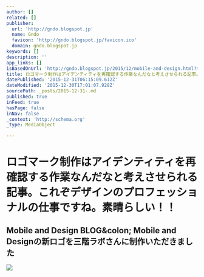 ```yaml
---
author: []
related: []
publisher:
  url: 'http://gndo.blogspot.jp'
  name: Gndo
  favicon: 'http://gndo.blogspot.jp/favicon.ico'
  domain: gndo.blogspot.jp
keywords: []
description: ''
app_links: []
isBasedOnUrl: 'http://gndo.blogspot.jp/2015/12/mobile-and-design.html?m=1'
title: ロゴマーク制作はアイデンティティを再確認する作業なんだなと考えさせられる記事。これぞデザインのプロフェッショナルの仕事ですね。素晴らしい！！
datePublished: '2015-12-31T06:15:09.612Z'
dateModified: '2015-12-30T17:01:07.928Z'
sourcePath: _posts/2015-12-31-.md
published: true
inFeed: true
hasPage: false
inNav: false
_context: 'http://schema.org'
_type: MediaObject

---
```

# ロゴマーク制作はアイデンティティを再確認する作業なんだなと考えさせられる記事。これぞデザインのプロフェッショナルの仕事ですね。素晴らしい！！

<article style=""><h1>Mobile and Design BLOG&amp;colon; Mobile and Designの新ロゴを三階ラボさんに制作いただきました</h1><p></p><img src="http://3.bp.blogspot.com/-0A4cV0f25Ec/VoFcJMaXDDI/AAAAAAAADhE/W2c1RBPx-VM/s640/logo.jpg" /></article>